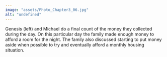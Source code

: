 ```yaml
---
image: "assets/Photo_Chapter3_06.jpg"
alt: "undefined"
---
```

Genesis (left) and Michael do a final count of the money they collected during the day. On this particular day the family made enough money to afford a room for the night. The family also discussed starting to put money aside when possible to try and eventually afford a monthly housing situation.